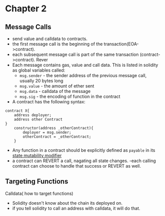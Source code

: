 # Chapter 2

## Message Calls

- send value and calldata to contracts.
- the first message call is the beginning of the transaction(EOA->contract).
- each subsequent message call is part of the same transaction (contract->contract).
Rever
- Each message contains gas, value and call data. This is listed in solidity as global variables called:
    - `msg.sender` - the sender address of the previous message call, usually 20 bytes long
    - `msg.value` - the amount of ether sent 
    - `msg.data` - calldata of the message
    - `msg.sig` - the encoding of function in the contract
- A contract has the following syntax:
```
contract X{
    address deployer;
    address other Contract
}
    constructor(address _otherContract){
        deployer = msg.sender;
        otherContract = _otherContract;
    }
```
- Any function in a contract should be explicitly defined as `payable` in its [state mutability modifier](../Notes/solidity-chapter-1.md#functions)
- a contract can REVERT a call, nagating all state changes.
    -each calling contract can choose to handle that success or REVERT as well.

## Targeting Functions

Calldata( how to target functions)
   
- Solidity doesn't know about the chain its deployed on.
- if you tell solidity to call an address with calldata, it will do that.
 
